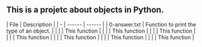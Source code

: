 ## This is a projetc about objects in Python.

| File | Description |
| - | ------ | ------ |
| 0-answer.txt | Function to print the type of an object. |
|  |  | This function  |
|  |  | This function  |
|  |  | This function  |
|  |  | This function  |
|  |  | This function  |
|  |  | This function  |
|  |  | This function  |
